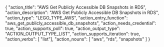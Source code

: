 {
"action_title": "AWS Get Publicly Accessible DB Snapshots in RDS",
"action_description": "AWS Get Publicly Accessible DB Snapshots in RDS",
"action_type": "LEGO_TYPE_AWS",
"action_entry_function": "aws_get_publicly_accessible_db_snapshots",
"action_needs_credential": true,
"action_supports_poll": true,
"action_output_type": "ACTION_OUTPUT_TYPE_LIST",
"action_supports_iteration": true,
"action_verbs": [ "list"],
"action_nouns": [
"aws",
"rds",
"snapshots"
]
}
